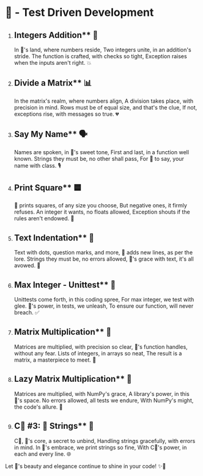 # 🐍 - Test Driven Development

1. ## Integers Addition** 🧮

   In 🐍's land, where numbers reside,
   Two integers unite, in an addition's stride.
   The function is crafted, with checks so tight,
   Exception raises when the inputs aren't right. 💥

2. ## Divide a Matrix** 📊

   In the matrix's realm, where numbers align,
   A division takes place, with precision in mind.
   Rows must be of equal size, and that's the clue,
   If not, exceptions rise, with messages so true. 💔

3. ## Say My Name** 🗣️

   Names are spoken, in 🐍's sweet tone,
   First and last, in a function well known.
   Strings they must be, no other shall pass,
   For 🐍 to say, your name with class. 🎙️

4. ## Print Square** 🟦

   🐍 prints squares, of any size you choose,
   But negative ones, it firmly refuses.
   An integer it wants, no floats allowed,
   Exception shouts if the rules aren't endowed. 🚫

5. ## Text Indentation** 📝

   Text with dots, question marks, and more,
   🐍 adds new lines, as per the lore.
   Strings they must be, no errors allowed,
   🐍's grace with text, it's all avowed. 🧴

6. ## Max Integer - Unittest** 🧪

   Unittests come forth, in this coding spree,
   For max integer, we test with glee.
   🐍's power, in tests, we unleash,
   To ensure our function, will never breach. ✅

7. ## Matrix Multiplication** 🧩

   Matrices are multiplied, with precision so clear,
   🐍's function handles, without any fear.
   Lists of integers, in arrays so neat,
   The result is a matrix, a masterpiece to meet. 🌟

8. ## Lazy Matrix Multiplication** 🍃

   Matrices are multiplied, with NumPy's grace,
   A library's power, in this 🐍's space.
   No errors allowed, all tests we endure,
   With NumPy's might, the code's allure. 🔄

9. ## C🐍 #3: 🐍 Strings** 🧵

   C🐍, 🐍's core, a secret to unbind,
   Handling strings gracefully, with errors in mind.
   In 🐍's embrace, we print strings so fine,
   With C🐍's power, in each and every line. 🌐

Let 🐍's beauty and elegance continue to shine in your code! ✨🐍
